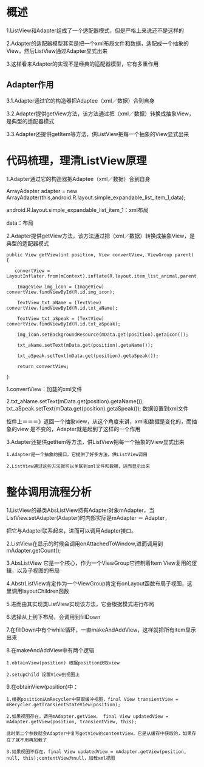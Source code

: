# 概述

1.ListView和Adapter组成了一个适配器模式，但是严格上来说还不是这样的

2.Adapter的适配器模型其实是把一个xml布局文件和数据，适配成一个抽象的View，然后ListView通过Adapter显式出来

3.这样看来Adapter的实现不是经典的适配器模型，它有多重作用
  
  ## Adapter作用
  
  3.1.Adapter通过它的构造器把Adaptee（xml／数据）合到自身
  
  3.2.Adapter提供getView方法，该方法通过把（xml／数据）转换成抽象View，是典型的适配器模式
  
  3.3.Adapter还提供getItem等方法，供ListView把每一个抽象的View显式出来

# 代码梳理，理清ListView原理

1.Adapter通过它的构造器把Adaptee（xml／数据）合到自身

  ArrayAdapter<String> adapter = new ArrayAdapter<String>(this,android.R.layout.simple_expandable_list_item_1,data);
  
  android.R.layout.simple_expandable_list_item_1：xml布局
  
  data：布局

2.Adapter提供getView方法，该方法通过把（xml／数据）转换成抽象View，是典型的适配器模式

    public View getView(int position, View convertView, ViewGroup parent) {
       
       convertView = LayoutInflater.from(mContext).inflate(R.layout.item_list_animal,parent,false);
        
        ImageView img_icon = (ImageView) convertView.findViewById(R.id.img_icon);
        
        TextView txt_aName = (TextView) convertView.findViewById(R.id.txt_aName);
        
        TextView txt_aSpeak = (TextView) convertView.findViewById(R.id.txt_aSpeak);
        
        img_icon.setBackgroundResource(mData.get(position).getaIcon());
        
        txt_aName.setText(mData.get(position).getaName());
        
        txt_aSpeak.setText(mData.get(position).getaSpeak());
        
        return convertView;
    
    }
   
   1.convertView：加载的xml文件
   
   2.txt_aName.setText(mData.get(position).getaName()); txt_aSpeak.setText(mData.get(position).getaSpeak()); 数据设置到xml文件
   
   控件上＝＝＝》返回一个抽象view，从这个角度来讲，xml和数据是变化的，而抽象的view 是不变的，Adapter就是起到了这样的一个作用
   
 3.Adapter还提供getItem等方法，供ListView把每一个抽象的View显式出来
  
    1.Adapter是一个抽象的接口，它提供了好多方法，供ListView调用
    
    2.ListView通过这些方法就可以关联到xml文件和数据，进而显示出来

# 整体调用流程分析
  
  1.ListView的基类AbsListView持有Adapter对象mAdapter，当ListView.setAdapter(Adapter)时内部实际是mAdapter ＝ Adapter，
  
  把它与Adapter联系起来，进而可以调用Adapter接口。
  
  2.ListView在显示的时候会调用onAttachedToWindow,进而调用到mAdapter.getCount();
  
  3.AbsListView 它是一个核心，作为一个ViewGroup它控制着Item View复用的逻辑，以及子视图的布局
  
  4.AbstrListView肯定作为一个ViewGroup肯定有onLayout函数布局子视图，这里调用layoutChildren函数
  
  5.进而由其实现类ListView实现该方法，它会根据模式进行布局
  
  6.选择从上到下布局，会调用到fillDown
  
  7.在fillDown中有个while循环，一直makeAndAddView，这样就把所有item显示出来
  
  8.在makeAndAddView中有两个逻辑
    
    1.obtainView(position) 根据position获取view
    
    2.setupChild 设置View到视图上
   
  9.在obtainView(position)中：
    
    1.根据position从mRecycler中获取缓冲视图，final View transientView = mRecycler.getTransientStateView(position);
    
    2.如果视图存在，调用mAdapter.getView， final View updatedView = mAdapter.getView(position, transientView, this);
    
    此时第二个参数就会Adapter中复写getView的contentView，它是从缓存中获取的，如果存在了就不用再加载了
  
    3.如果视图不存在，final View updatedView = mAdapter.getView(position, null, this);contentView为null，加载xml视图
  
  
